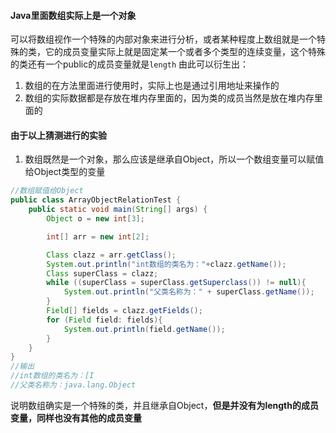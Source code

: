 #### Java里面数组实际上是一个对象
可以将数组视作一个特殊的内部对象来进行分析，或者某种程度上数组就是一个特殊的类，它的成员变量实际上就是固定某一个或者多个类型的连续变量，这个特殊的类还有一个public的成员变量就是```length```
由此可以衍生出：
1. 数组的在方法里面进行使用时，实际上也是通过引用地址来操作的
1. 数组的实际数据都是存放在堆内存里面的，因为类的成员当然是放在堆内存里面的


#### 由于以上猜测进行的实验
1. 数组既然是一个对象，那么应该是继承自Object，所以一个数组变量可以赋值给Object类型的变量
```java
//数组赋值给Object
public class ArrayObjectRelationTest {
    public static void main(String[] args) {
        Object o = new int[3];

        int[] arr = new int[2];

        Class clazz = arr.getClass();
        System.out.println("int数组的类名为："+clazz.getName());
        Class superClass = clazz;
        while ((superClass = superClass.getSuperclass()) != null){
            System.out.println("父类名称为：" + superClass.getName());
        }
        Field[] fields = clazz.getFields();
        for (Field field: fields){
            System.out.println(field.getName());
        }
    }
}
//输出
//int数组的类名为：[I
//父类名称为：java.lang.Object
```

说明数组确实是一个特殊的类，并且继承自Object，**但是并没有为length的成员变量，同样也没有其他的成员变量**